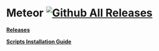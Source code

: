 # Meteor [![Github All Releases](https://img.shields.io/github/downloads/RulyPancake/Meteor/total.svg)]()

**[**Releases**](https://github.com/RulyPancake/Meteor/releases)**

**[**Scripts Installation Guide**](https://gta.2take1.menu/dev/scripts/)**
